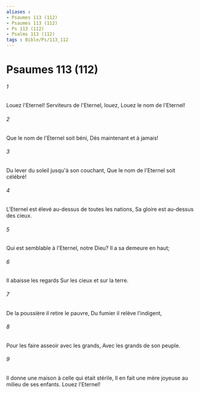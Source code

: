 ```yaml
---
aliases : 
- Psaumes 113 (112)
- Psaumes 113 (112)
- Ps 113 (112)
- Psalms 113 (112)
tags : Bible/Ps/113_112
---
```


# Psaumes 113 (112)

###### 1
Louez l'Eternel! Serviteurs de l'Eternel, louez, Louez le nom de l'Eternel!
###### 2
Que le nom de l'Eternel soit béni, Dès maintenant et à jamais!
###### 3
Du lever du soleil jusqu'à son couchant, Que le nom de l'Eternel soit célébré!
###### 4
L'Eternel est élevé au-dessus de toutes les nations, Sa gloire est au-dessus des cieux.
###### 5
Qui est semblable à l'Eternel, notre Dieu? Il a sa demeure en haut;
###### 6
Il abaisse les regards Sur les cieux et sur la terre.
###### 7
De la poussière il retire le pauvre, Du fumier il relève l'indigent,
###### 8
Pour les faire asseoir avec les grands, Avec les grands de son peuple.
###### 9
Il donne une maison à celle qui était stérile, Il en fait une mère joyeuse au milieu de ses enfants. Louez l'Eternel!

